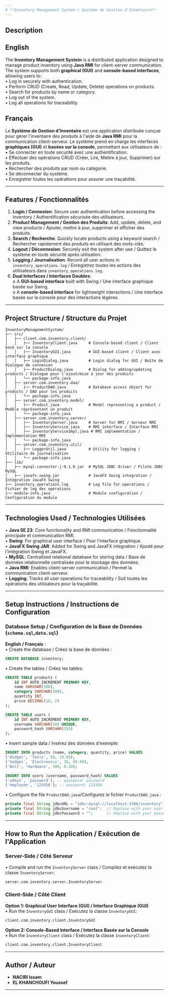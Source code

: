 ```yaml
---
# **Inventory Management System / Système de Gestion d'Inventaire**
---
```


## **Description**

## **English**  
The **Inventory Management System** is a distributed application designed to manage product inventory using **Java RMI** for client-server communication. The system supports both **graphical (GUI)** and **console-based interfaces**, allowing users to:  
• Log in securely with authentication.  
• Perform CRUD (Create, Read, Update, Delete) operations on products.  
• Search for products by name or category.  
• Log out of the system.  
• Log all operations for traceability.

## **Français**  
Le **Système de Gestion d'Inventaire** est une application distribuée conçue pour gérer l'inventaire des produits à l'aide de **Java RMI** pour la communication client-serveur. Le système prend en charge les interfaces **graphiques (GUI)** et **basées sur la console**, permettant aux utilisateurs de :  
• Se connecter en toute sécurité avec une authentification.  
• Effectuer des opérations CRUD (Créer, Lire, Mettre à jour, Supprimer) sur les produits.  
• Rechercher des produits par nom ou catégorie.  
• Se déconnecter du système.  
• Enregistrer toutes les opérations pour assurer une traçabilité.

---

## **Features / Fonctionnalités**

1. **Login / Connexion**: Secure user authentication before accessing the inventory / Authentification sécurisée des utilisateurs.
2. **Product Management / Gestion des Produits**: Add, update, delete, and view products / Ajouter, mettre à jour, supprimer et afficher des produits.
3. **Search / Recherche**: Quickly locate products using a keyword search / Rechercher rapidement des produits en utilisant des mots-clés.
4. **Logout / Déconnexion**: Securely exit the system after use / Quittez le système en toute sécurité après utilisation.
5. **Logging / Journalisation**: Record all user actions in `inventory_operations.log` / Enregistrez toutes les actions des utilisateurs dans `inventory_operations.log`.
6. **Dual Interfaces / Interfaces Doubles**:  
   o A **GUI-based interface** built with Swing / Une interface graphique basée sur Swing.  
   o A **console-based interface** for lightweight interactions / Une interface basée sur la console pour des interactions légères.

---

## **Project Structure / Structure du Projet**

```
InventoryManagementSystem/
├── src/
│   ├── client.com.inventory.client/
│   │   ├── InventoryClient.java     # Console-based client / Client basé sur la console
│   │   ├── InventoryGUI.java        # GUI-based client / Client avec interface graphique
│   │   ├── LoginDialog.java         # Login dialog for GUI / Boîte de dialogue de connexion
│   │   ├── ProductDialog.java       # Dialog for adding/updating products / Dialogue pour l'ajout/mise à jour des produits
│   │   └── package-info.java
│   ├── server.com.inventory.dao/
│   │   ├── ProductDAO.java          # Database access object for products / DAO pour les produits
│   │   └── package-info.java
│   ├── server.com.inventory.model/
│   │   ├── Product.java             # Model representing a product / Modèle représentant un produit
│   │   └── package-info.java
│   ├── server.com.inventory.server/
│   │   ├── InventoryServer.java     # Server for RMI / Serveur RMI
│   │   ├── InventoryService.java    # RMI interface / Interface RMI
│   │   ├── InventoryServiceImpl.java # RMI implementation / Implémentation RMI
│   │   └── package-info.java
│   ├── server.com.inventory.util/
│   │   ├── LoggerUtil.java          # Utility for logging / Utilitaire de journalisation
│   │   └── package-info.java
├── lib/
│   ├── mysql-connector-j-9.1.0.jar  # MySQL JDBC driver / Pilote JDBC MySQL
│   ├── javafx.swing.jar             # JavaFX Swing integration / Intégration JavaFX Swing
├── inventory_operations.log         # Log file for operations / Fichier de log des opérations
├── module-info.java                 # Module configuration / Configuration du module
```

---

## **Technologies Used / Technologies Utilisées**

• **Java SE 23**: Core functionality and RMI communication / Fonctionnalité principale et communication RMI.  
• **Swing**: For graphical user interface / Pour l'interface graphique.  
• **JavaFX Swing JAR**: Added for Swing and JavaFX integration / Ajouté pour l'intégration Swing et JavaFX.  
• **MySQL**: Centralized relational database for storing data / Base de données relationnelle centralisée pour le stockage des données.  
• **Java RMI**: Enables client-server communication / Permet la communication client-serveur.  
• **Logging**: Tracks all user operations for traceability / Suit toutes les opérations des utilisateurs pour la traçabilité.

---

## **Setup Instructions / Instructions de Configuration**

### **Database Setup / Configuration de la Base de Données (`schema.sql`,`data.sql`)**

**English / Français** :  
• Create the database / Créez la base de données :

```sql
CREATE DATABASE inventory;
```

• Create the tables / Créez les tables:

```sql
CREATE TABLE products (
    id INT AUTO_INCREMENT PRIMARY KEY,
    name VARCHAR(100),
    category VARCHAR(100),
    quantity INT,
    price DECIMAL(10, 2)
);

CREATE TABLE users (
    id INT AUTO_INCREMENT PRIMARY KEY,
    username VARCHAR(50) UNIQUE,
    password_hash VARCHAR(255)
);
```

• Insert sample data / Insérez des données d'exemple:

```sql
INSERT INTO products (name, category, quantity, price) VALUES
('Widget', 'Tools', 50, 19.99),
('Gadget', 'Electronics', 30, 99.99),
('Bolt', 'Hardware', 100, 0.10);

INSERT INTO users (username, password_hash) VALUES
('admin', 'password'), -- password: password
('employee', '123456'); -- password: 123456
```

• Configure the file `ProductDAO.java`/Configurez le fichier `ProductDAO.java` :

```java
private final String jdbcURL = "jdbc:mysql://localhost:3306/inventory";
private final String jdbcUsername = "root";  // Replace with your user /Remplacez par votre utilisateur
private final String jdbcPassword = "";      // Replace with your password /Remplacez par votre mot de passe
```

---

## **How to Run the Application / Exécution de l'Application**

### **Server-Side / Côté Serveur**

• Compile and run the `InventoryServer` class / Compilez et exécutez la classe `InventoryServer`:

```bash
server.com.inventory.server.InventoryServer
```

### **Client-Side / Côté Client**

**Option 1: Graphical User Interface (GUI) / Interface Graphique (GUI)**  
• Run the `InventoryGUI` class / Exécutez la classe `InventoryGUI`:

```bash
client.com.inventory.client.InventoryGUI
```

**Option 2: Console-Based Interface / Interface Basée sur la Console**  
• Run the `InventoryClient` class / Exécutez la classe `InventoryClient`:

```bash
client.com.inventory.client.InventoryClient
```

---

## **Author / Auteur**

- **NACIRI Issam**
- **EL KHANCHOUFI Youssef**

---

